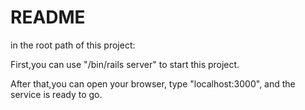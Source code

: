 # README

in the root path of this project:

First,you can use "/bin/rails server" to start this project.

After that,you can open your browser, type "localhost:3000", and the service is ready to go.
